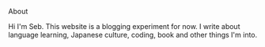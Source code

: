 About

Hi I'm Seb. This website is a blogging experiment for now. I write about language learning, Japanese culture, coding, book and other things I'm into. 